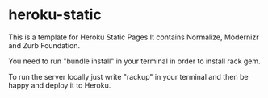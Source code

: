 # heroku-static


This is a template for Heroku Static Pages
It contains Normalize, Modernizr and Zurb Foundation.

You need to run "bundle install" in your terminal in order to install rack gem.

To run the server locally just write "rackup" in your terminal and then be happy and deploy it to Heroku.
